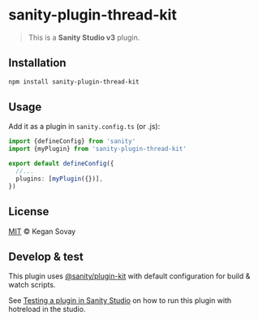 # sanity-plugin-thread-kit

> This is a **Sanity Studio v3** plugin.

## Installation

```sh
npm install sanity-plugin-thread-kit
```

## Usage

Add it as a plugin in `sanity.config.ts` (or .js):

```ts
import {defineConfig} from 'sanity'
import {myPlugin} from 'sanity-plugin-thread-kit'

export default defineConfig({
  //...
  plugins: [myPlugin({})],
})
```

## License

[MIT](LICENSE) © Kegan Sovay

## Develop & test

This plugin uses [@sanity/plugin-kit](https://github.com/sanity-io/plugin-kit)
with default configuration for build & watch scripts.

See [Testing a plugin in Sanity Studio](https://github.com/sanity-io/plugin-kit#testing-a-plugin-in-sanity-studio)
on how to run this plugin with hotreload in the studio.
